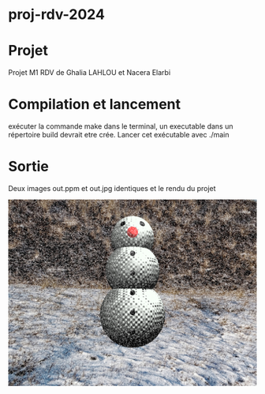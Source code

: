 # proj-rdv-2024

# Projet
Projet M1 RDV de Ghalia LAHLOU et Nacera Elarbi

# Compilation et lancement
exécuter la commande make dans le terminal, un executable dans un répertoire build devrait etre crée. Lancer cet exécutable avec ./main

# Sortie
Deux images out.ppm et out.jpg identiques et le rendu du projet

![Alt text](https://raw.githubusercontent.com/levathian1/proj-rdv-2024/master/out.jpg)